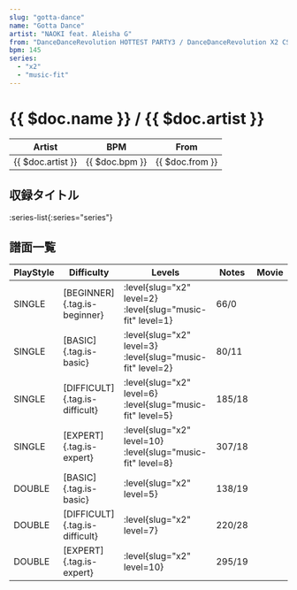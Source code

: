 ```yaml
---
slug: "gotta-dance"
name: "Gotta Dance"
artist: "NAOKI feat. Aleisha G"
from: "DanceDanceRevolution HOTTEST PARTY3 / DanceDanceRevolution X2 CS"
bpm: 145
series:
  - "x2"
  - "music-fit"
---
```


# {{ $doc.name }} / {{ $doc.artist }}

|Artist|BPM|From|
|------|---|----|
|{{ $doc.artist }}|{{ $doc.bpm }}|{{ $doc.from }}|

## 収録タイトル

:series-list{:series="series"}

## 譜面一覧

|PlayStyle|Difficulty|Levels|Notes|Movie|
|---------|----------|------|-----|-----|
|SINGLE|[BEGINNER]{.tag.is-beginner}|<div class="field is-grouped is-grouped-multiline"> :level{slug="x2" level=2} :level{slug="music-fit" level=1}</div>|66/0||
|SINGLE|[BASIC]{.tag.is-basic}|<div class="field is-grouped is-grouped-multiline"> :level{slug="x2" level=3} :level{slug="music-fit" level=2}</div>|80/11||
|SINGLE|[DIFFICULT]{.tag.is-difficult}|<div class="field is-grouped is-grouped-multiline"> :level{slug="x2" level=6} :level{slug="music-fit" level=5}</div>|185/18||
|SINGLE|[EXPERT]{.tag.is-expert}|<div class="field is-grouped is-grouped-multiline"> :level{slug="x2" level=10} :level{slug="music-fit" level=8}</div>|307/18||
|DOUBLE|[BASIC]{.tag.is-basic}|<div class="field is-grouped is-grouped-multiline"> :level{slug="x2" level=5}</div>|138/19||
|DOUBLE|[DIFFICULT]{.tag.is-difficult}|<div class="field is-grouped is-grouped-multiline"> :level{slug="x2" level=7}</div>|220/28||
|DOUBLE|[EXPERT]{.tag.is-expert}|<div class="field is-grouped is-grouped-multiline"> :level{slug="x2" level=10}</div>|295/19||
